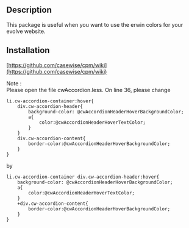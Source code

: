 ## Description
This package is useful when you want to use the erwin colors for your evolve website.

## Installation  
[https://github.com/casewise/cpm/wiki](https://github.com/casewise/cpm/wiki)  

Note :  
Please open the file cwAccordion.less. On line 36, please change  
```
li.cw-accordion-container:hover{
    div.cw-accordion-header{
        background-color: @cwAccordionHeaderHoverBackgroundColor;
        a{
            color:@cwAccordionHeaderHoverTextColor;
        }
    }
    div.cw-accordion-content{
        border-color:@cwAccordionHeaderHoverBackgroundColor;
    }
}
```
by  
```
li.cw-accordion-container div.cw-accordion-header:hover{
    background-color: @cwAccordionHeaderHoverBackgroundColor;
    a{
        color:@cwAccordionHeaderHoverTextColor;
    }
    +div.cw-accordion-content{
        border-color:@cwAccordionHeaderHoverBackgroundColor;
    }
}
```